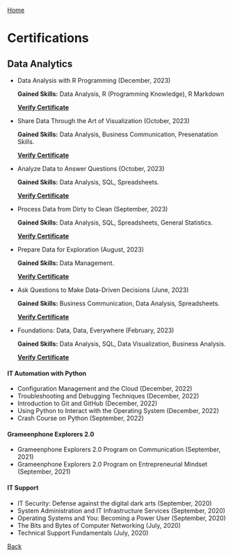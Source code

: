 [Home](https://mustahsinfarhan.github.io/)
# Certifications
## Data Analytics
- Data Analysis with R Programming (December, 2023)
  
  **Gained Skills:**  Data Analysis, R (Programming Knowledge), R Markdown

  [**Verify Certificate**](https://coursera.org/verify/DDU6TDJDS4AP)

- Share Data Through the Art of Visualization (October, 2023)
  
  **Gained Skills:**  Data Analysis, Business Communication, Presenatation Skills.

  [**Verify Certificate**](https://coursera.org/verify/GL8HDPZN94AZ)

- Analyze Data to Answer Questions (October, 2023)
   
  **Gained Skills:**  Data Analysis, SQL, Spreadsheets.

  [**Verify Certificate**](https://coursera.org/verify/QBGVHQ6ZUMAT)
  
- Process Data from Dirty to Clean (September, 2023)
 
  **Gained Skills:**  Data Analysis, SQL, Spreadsheets, General Statistics.

  [**Verify Certificate**](https://coursera.org/verify/HPBAVFCN7S5X)
  
- Prepare Data for Exploration (August, 2023)

  **Gained Skills:**  Data Management.

  [**Verify Certificate**](https://coursera.org/verify/TK3DHY3P7WBR)
  
- Ask Questions to Make Data-Driven Decisions (June, 2023)
  
  **Gained Skills:**  Business Communication, Data Analysis, Spreadsheets.

  [**Verify Certificate**](https://coursera.org/verify/P3K422FUFB94)
  
- Foundations: Data, Data, Everywhere (February, 2023)
  
  **Gained Skills:**  Data Analysis, SQL, Data Visualization, Business Analysis.

  [**Verify Certificate**](https://coursera.org/verify/8ZPAQ6PYQGEW)
  
#### IT Automation with Python
- Configuration Management and the Cloud (December, 2022)
- Troubleshooting and Debugging Techniques (December, 2022)
- Introduction to Git and GitHub (December, 2022)
- Using Python to Interact with the Operating System (December, 2022)
- Crash Course on Python (September, 2022)

#### Grameenphone Explorers 2.0
- Grameenphone Explorers 2.0 Program on Communication (September, 2021)
- Grameenphone Explorers 2.0 Program on Entrepreneurial Mindset (September, 2021)

#### IT Support
- IT Security: Defense against the digital dark arts (September, 2020)
- System Administration and IT Infrastructure Services (September, 2020)
- Operating Systems and You: Becoming a Power User (September, 2020)
- The Bits and Bytes of Computer Networking (July, 2020)
- Technical Support Fundamentals (July, 2020)

[Back](https://mustahsinfarhan.github.io/)
